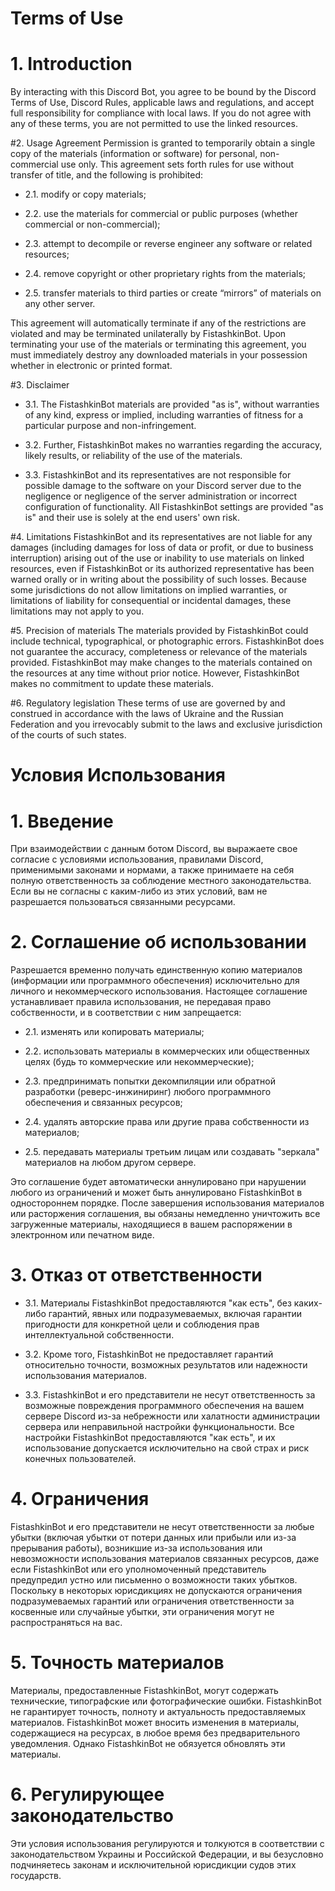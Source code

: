 # Terms of Use

# 1. Introduction
By interacting with this Discord Bot, you agree to be bound by the Discord Terms of Use, Discord Rules, applicable laws and regulations, and accept full responsibility for compliance with local laws. If you do not agree with any of these terms, you are not permitted to use the linked resources.

#2. Usage Agreement
Permission is granted to temporarily obtain a single copy of the materials (information or software) for personal, non-commercial use only. This agreement sets forth rules for use without transfer of title, and the following is prohibited:

- 2.1. modify or copy materials;
 
- 2.2. use the materials for commercial or public purposes (whether commercial or non-commercial);
 
- 2.3. attempt to decompile or reverse engineer any software or related resources;
 
- 2.4. remove copyright or other proprietary rights from the materials;
 
- 2.5. transfer materials to third parties or create “mirrors” of materials on any other server.

This agreement will automatically terminate if any of the restrictions are violated and may be terminated unilaterally by FistashkinBot. Upon terminating your use of the materials or terminating this agreement, you must immediately destroy any downloaded materials in your possession whether in electronic or printed format.

#3. Disclaimer
- 3.1. The FistashkinBot materials are provided "as is", without warranties of any kind, express or implied, including warranties of fitness for a particular purpose and non-infringement.

- 3.2. Further, FistashkinBot makes no warranties regarding the accuracy, likely results, or reliability of the use of the materials.

- 3.3. FistashkinBot and its representatives are not responsible for possible damage to the software on your Discord server due to the negligence or negligence of the server administration or incorrect configuration of functionality. All FistashkinBot settings are provided "as is" and their use is solely at the end users' own risk.

#4. Limitations
FistashkinBot and its representatives are not liable for any damages (including damages for loss of data or profit, or due to business interruption) arising out of the use or inability to use materials on linked resources, even if FistashkinBot or its authorized representative has been warned orally or in writing about the possibility of such losses. Because some jurisdictions do not allow limitations on implied warranties, or limitations of liability for consequential or incidental damages, these limitations may not apply to you.

#5. Precision of materials
The materials provided by FistashkinBot could include technical, typographical, or photographic errors. FistashkinBot does not guarantee the accuracy, completeness or relevance of the materials provided. FistashkinBot may make changes to the materials contained on the resources at any time without prior notice. However, FistashkinBot makes no commitment to update these materials.

#6. Regulatory legislation
These terms of use are governed by and construed in accordance with the laws of Ukraine and the Russian Federation and you irrevocably submit to the laws and exclusive jurisdiction of the courts of such states.

# Условия Использования

# 1. Введение
При взаимодействии с данным ботом Discord, вы выражаете свое согласие с условиями использования, правилами Discord, применимыми законами и нормами, а также принимаете на себя полную ответственность за соблюдение местного законодательства. Если вы не согласны с каким-либо из этих условий, вам не разрешается пользоваться связанными ресурсами.

# 2. Соглашение об использовании
Разрешается временно получать единственную копию материалов (информации или программного обеспечения) исключительно для личного и некоммерческого использования. Настоящее соглашение устанавливает правила использования, не передавая право собственности, и в соответствии с ним запрещается:

- 2.1. изменять или копировать материалы;
 
- 2.2. использовать материалы в коммерческих или общественных целях (будь то коммерческие или некоммерческие);
 
- 2.3. предпринимать попытки декомпиляции или обратной разработки (реверс-инжиниринг) любого программного обеспечения и связанных ресурсов;
 
- 2.4. удалять авторские права или другие права собственности из материалов;
 
- 2.5. передавать материалы третьим лицам или создавать "зеркала" материалов на любом другом сервере.

Это соглашение будет автоматически аннулировано при нарушении любого из ограничений и может быть аннулировано FistashkinBot в одностороннем порядке. После завершения использования материалов или расторжения соглашения, вы обязаны немедленно уничтожить все загруженные материалы, находящиеся в вашем распоряжении в электронном или печатном виде.

# 3. Отказ от ответственности
- 3.1. Материалы FistashkinBot предоставляются "как есть", без каких-либо гарантий, явных или подразумеваемых, включая гарантии пригодности для конкретной цели и соблюдения прав интеллектуальной собственности.

- 3.2. Кроме того, FistashkinBot не предоставляет гарантий относительно точности, возможных результатов или надежности использования материалов.

- 3.3. FistashkinBot и его представители не несут ответственность за возможные повреждения программного обеспечения на вашем сервере Discord из-за небрежности или халатности администрации сервера или неправильной настройки функциональности. Все настройки FistashkinBot предоставляются "как есть", и их использование допускается исключительно на свой страх и риск конечных пользователей.

# 4. Ограничения
FistashkinBot и его представители не несут ответственности за любые убытки (включая убытки от потери данных или прибыли или из-за прерывания работы), возникшие из-за использования или невозможности использования материалов связанных ресурсов, даже если FistashkinBot или его уполномоченный представитель предупредил устно или письменно о возможности таких убытков. Поскольку в некоторых юрисдикциях не допускаются ограничения подразумеваемых гарантий или ограничения ответственности за косвенные или случайные убытки, эти ограничения могут не распространяться на вас.

# 5. Точность материалов
Материалы, предоставленные FistashkinBot, могут содержать технические, типографские или фотографические ошибки. FistashkinBot не гарантирует точность, полноту и актуальность предоставляемых материалов. FistashkinBot может вносить изменения в материалы, содержащиеся на ресурсах, в любое время без предварительного уведомления. Однако FistashkinBot не обязуется обновлять эти материалы.

# 6. Регулирующее законодательство
Эти условия использования регулируются и толкуются в соответствии с законодательством Украины и Российской Федерации, и вы безусловно подчиняетесь законам и исключительной юрисдикции судов этих государств.
